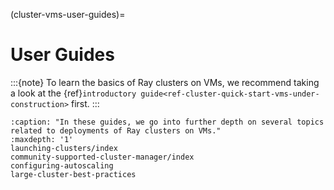 (cluster-vms-user-guides)=

# User Guides

:::{note}
To learn the basics of Ray clusters on VMs, we recommend taking a look
at the {ref}`introductory guide<ref-cluster-quick-start-vms-under-construction>` first.
:::

```{toctree}
:caption: "In these guides, we go into further depth on several topics related to deployments of Ray clusters on VMs."
:maxdepth: '1'
launching-clusters/index
community-supported-cluster-manager/index
configuring-autoscaling
large-cluster-best-practices
```
